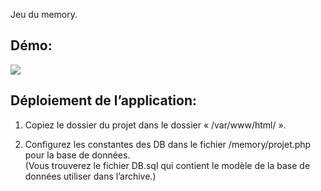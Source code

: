 Jeu du memory.  
  
## Démo:  
  
<img src="https://github.com/Youva-git/demos/blob/master/memory.gif">  
  
## Déploiement de l’application:  
  
1. Copiez le dossier du projet dans le dossier « /var/www/html/ ».   
  
2. Configurez les constantes des DB dans le fichier /memory/projet.php pour la base de données.  
(Vous trouverez le fichier DB.sql qui contient le modèle de la base de données utiliser dans l’archive.)  
  
